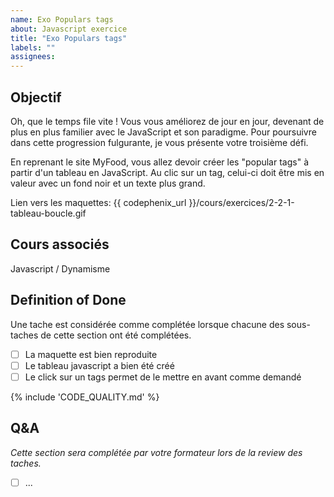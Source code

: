 ```yaml
---
name: Exo Populars tags
about: Javascript exercice
title: "Exo Populars tags"
labels: ""
assignees:
---
```


## Objectif

Oh, que le temps file vite ! Vous vous améliorez de jour en jour, devenant de plus en plus familier avec le JavaScript et son paradigme. Pour poursuivre dans cette progression fulgurante, je vous présente votre troisième défi.

En reprenant le site MyFood, vous allez devoir créer les "popular tags" à partir d'un tableau en JavaScript. Au clic sur un tag, celui-ci doit être mis en valeur avec un fond noir et un texte plus grand.

Lien vers les maquettes: {{ codephenix_url }}/cours/exercices/2-2-1-tableau-boucle.gif

## Cours associés

Javascript / Dynamisme

## Definition of Done

Une tache est considérée comme complétée lorsque chacune des sous-taches de cette section ont été complétées.

- [ ] La maquette est bien reproduite
- [ ] Le tableau javascript a bien été créé
- [ ] Le click sur un tags permet de le mettre en avant comme demandé

{% include 'CODE_QUALITY.md' %}

## Q&A

_Cette section sera complétée par votre formateur lors de la review des taches._

- [ ] ...
